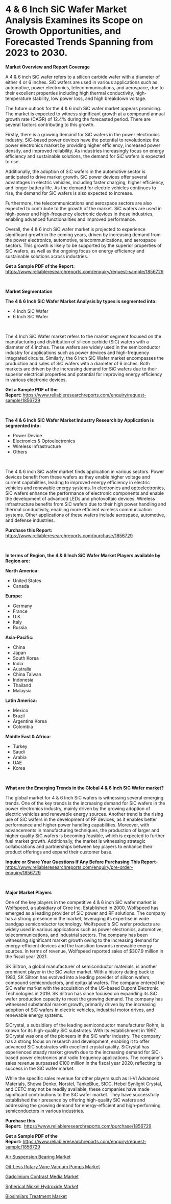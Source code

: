 <p><h1>4 & 6 Inch SiC Wafer Market Analysis Examines its Scope on Growth Opportunities, and Forecasted Trends Spanning from 2023 to 2030.</h1></p><p><strong>Market Overview and Report Coverage</strong></p>
<p><p>A 4 & 6 inch SiC wafer refers to a silicon carbide wafer with a diameter of either 4 or 6 inches. SiC wafers are used in various applications such as automotive, power electronics, telecommunications, and aerospace, due to their excellent properties including high thermal conductivity, high-temperature stability, low power loss, and high breakdown voltage.</p><p>The future outlook for the 4 & 6 inch SiC wafer market appears promising. The market is expected to witness significant growth at a compound annual growth rate (CAGR) of 12.4% during the forecasted period. There are several factors contributing to this growth.</p><p>Firstly, there is a growing demand for SiC wafers in the power electronics industry. SiC-based power devices have the potential to revolutionize the power electronics market by providing higher efficiency, increased power density, and improved reliability. As industries increasingly focus on energy efficiency and sustainable solutions, the demand for SiC wafers is expected to rise.</p><p>Additionally, the adoption of SiC wafers in the automotive sector is anticipated to drive market growth. SiC power devices offer several advantages in electric vehicles, including faster charging, higher efficiency, and longer battery life. As the demand for electric vehicles continues to rise, the demand for SiC wafers is also expected to increase.</p><p>Furthermore, the telecommunications and aerospace sectors are also expected to contribute to the growth of the market. SiC wafers are used in high-power and high-frequency electronic devices in these industries, enabling advanced functionalities and improved performance.</p><p>Overall, the 4 & 6 inch SiC wafer market is projected to experience significant growth in the coming years, driven by increasing demand from the power electronics, automotive, telecommunications, and aerospace sectors. This growth is likely to be supported by the superior properties of SiC wafers, as well as the ongoing focus on energy efficiency and sustainable solutions across industries.</p></p>
<p><strong>Get a Sample PDF of the Report:</strong> <a href="https://www.reliableresearchreports.com/enquiry/request-sample/1856729">https://www.reliableresearchreports.com/enquiry/request-sample/1856729</a></p>
<p>&nbsp;</p>
<p><strong>Market Segmentation</strong></p>
<p><strong>The 4 & 6 Inch SiC Wafer Market Analysis by types is segmented into:</strong></p>
<p><ul><li>4 Inch SiC Wafer</li><li>6 Inch SiC Wafer</li></ul></p>
<p>&nbsp;</p>
<p><p>The 4 Inch SiC Wafer market refers to the market segment focused on the manufacturing and distribution of silicon carbide (SiC) wafers with a diameter of 4 inches. These wafers are widely used in the semiconductor industry for applications such as power devices and high-frequency integrated circuits. Similarly, the 6 Inch SiC Wafer market encompasses the production and sales of SiC wafers with a diameter of 6 inches. Both markets are driven by the increasing demand for SiC wafers due to their superior electrical properties and potential for improving energy efficiency in various electronic devices.</p></p>
<p><strong>Get a Sample PDF of the Report:</strong>&nbsp;<a href="https://www.reliableresearchreports.com/enquiry/request-sample/1856729">https://www.reliableresearchreports.com/enquiry/request-sample/1856729</a></p>
<p>&nbsp;</p>
<p><strong>The 4 & 6 Inch SiC Wafer Market Industry Research by Application is segmented into:</strong></p>
<p><ul><li>Power Device</li><li>Electronics & Optoelectronics</li><li>Wireless Infrastructure</li><li>Others</li></ul></p>
<p>&nbsp;</p>
<p><p>The 4 & 6 inch SiC wafer market finds application in various sectors. Power devices benefit from these wafers as they enable higher voltage and current capabilities, leading to improved energy efficiency in electric vehicles and renewable energy systems. In electronics and optoelectronics, SiC wafers enhance the performance of electronic components and enable the development of advanced LEDs and photovoltaic devices. Wireless infrastructure benefits from SiC wafers due to their high power handling and thermal conductivity, enabling more efficient wireless communication systems. Other applications of these wafers include aerospace, automotive, and defense industries.</p></p>
<p><strong>Purchase this Report:</strong>&nbsp; <a href="https://www.reliableresearchreports.com/purchase/1856729">https://www.reliableresearchreports.com/purchase/1856729</a></p>
<p>&nbsp;</p>
<p><strong>In terms of Region, the 4 & 6 Inch SiC Wafer Market Players available by Region are:</strong></p>
<p>
    <p> <strong> North America: </strong>
        <ul>
            <li>United States</li>
            <li>Canada</li>
        </ul>
        </p> 
    <p> <strong> Europe: </strong>
        <ul>
            <li>Germany</li>
            <li>France</li>
            <li>U.K.</li>
            <li>Italy</li>
            <li>Russia</li>
        </ul>
        </p> 
    <p> <strong> Asia-Pacific: </strong>
        <ul>
            <li>China</li>
            <li>Japan</li>
            <li>South Korea</li>
            <li>India</li>
            <li>Australia</li>
            <li>China Taiwan</li>
            <li>Indonesia</li>
            <li>Thailand</li>
            <li>Malaysia</li>
        </ul>
        </p> 
    <p> <strong> Latin America: </strong>
        <ul>
            <li>Mexico</li>
            <li>Brazil</li>
            <li>Argentina Korea</li>
            <li>Colombia</li>
        </ul>
        </p> 
    <p> <strong> Middle East & Africa: </strong>
        <ul>
            <li>Turkey</li>
            <li>Saudi</li>
            <li>Arabia</li>
            <li>UAE</li>
            <li>Korea</li>
        </ul>
    </p>
    </p>
<p>&nbsp;</p>
<p><strong>What are the Emerging Trends in the Global 4 & 6 Inch SiC Wafer market?</strong></p>
<p><p>The global market for 4 & 6 Inch SiC wafers is witnessing several emerging trends. One of the key trends is the increasing demand for SiC wafers in the power electronics industry, mainly driven by the growing adoption of electric vehicles and renewable energy sources. Another trend is the rising use of SiC wafers in the development of RF devices, as it enables better performance and higher power handling capabilities. Moreover, with advancements in manufacturing techniques, the production of larger and higher quality SiC wafers is becoming feasible, which is expected to further fuel market growth. Additionally, the market is witnessing strategic collaborations and partnerships between key players to enhance their product offerings and expand their customer base.</p></p>
<p><strong>Inquire or Share Your Questions If Any Before Purchasing This Report</strong>- <a href="https://www.reliableresearchreports.com/enquiry/pre-order-enquiry/1856729">https://www.reliableresearchreports.com/enquiry/pre-order-enquiry/1856729</a></p>
<p>&nbsp;</p>
<p><strong>Major Market Players</strong></p>
<p><p>One of the key players in the competitive 4 & 6 inch SiC wafer market is Wolfspeed, a subsidiary of Cree Inc. Established in 2000, Wolfspeed has emerged as a leading provider of SiC power and RF solutions. The company has a strong presence in the market, leveraging its expertise in wide bandgap semiconductor technology. Wolfspeed's SiC wafer products are widely used in various applications such as power electronics, automotive, telecommunications, and industrial sectors. The company has been witnessing significant market growth owing to the increasing demand for energy-efficient devices and the transition towards renewable energy sources. In terms of revenue, Wolfspeed reported sales of $307.9 million in the fiscal year 2021.</p><p>SK Siltron, a global manufacturer of semiconductor materials, is another prominent player in the SiC wafer market. With a history dating back to 1983, SK Siltron has evolved into a leading provider of silicon wafers, compound semiconductors, and epitaxial wafers. The company entered the SiC wafer market with the acquisition of the US-based Dupont Electronic Technologies in 2019. SK Siltron has since focused on expanding its SiC wafer production capacity to meet the growing demand. The company has witnessed substantial market growth, primarily driven by the increasing adoption of SiC wafers in electric vehicles, industrial motor drives, and renewable energy systems.</p><p>SiCrystal, a subsidiary of the leading semiconductor manufacturer Rohm, is known for its high-quality SiC substrates. With its establishment in 1997, SiCrystal was one of the pioneers in the SiC wafer industry. The company has a strong focus on research and development, enabling it to offer advanced SiC substrates with excellent crystal quality. SiCrystal has experienced steady market growth due to the increasing demand for SiC-based power electronics and radio frequency applications. The company's sales revenue surpassed €100 million in the fiscal year 2020, reflecting its success in the SiC wafer market.</p><p>While the specific sales revenue for other players such as II-VI Advanced Materials, Showa Denko, Norstel, TankeBlue, SICC, Hebei Synlight Crystal, and CETC may not be readily available, these companies have made significant contributions to the SiC wafer market. They have successfully established their presence by offering high-quality SiC wafers and addressing the growing demand for energy-efficient and high-performing semiconductors in various industries.</p></p>
<p><strong>Purchase this Report:</strong>&nbsp;&nbsp;<a href="https://www.reliableresearchreports.com/purchase/1856729">https://www.reliableresearchreports.com/purchase/1856729</a></p>
<p></p>
<p><strong>Get a Sample PDF of the Report:</strong>&nbsp;<a href="https://www.reliableresearchreports.com/enquiry/request-sample/1856729">https://www.reliableresearchreports.com/enquiry/request-sample/1856729</a></p>
<p><p><a href="https://github.com/Krish2023na/Market-Research-Report-List-1/blob/main/air-suspension-bearing-market.md">Air Suspension Bearing Market</a></p><p><a href="https://github.com/kuntayevaz/Market-Research-Report-List-1/blob/main/oil-less-rotary-vane-vacuum-pumps-market.md">Oil-Less Rotary Vane Vacuum Pumps Market</a></p><p><a href="https://medium.com/@malliefeest1955/gadolinium-contrast-media-market-insight-market-trends-growth-forecasted-from-2023-to-2030-af75e40b1ffe">Gadolinium Contrast Media Market</a></p><p><a href="https://www.linkedin.com/pulse/spherical-nickel-hydroxide-market-research-report-unlocks-analysis-exmyc/">Spherical Nickel Hydroxide Market</a></p><p><a href="https://medium.com/@lloydgrimes52/biosimilars-treatment-market-size-market-outlook-and-market-forecast-2023-to-2030-a4a6ea0177c4">Biosimilars Treatment Market</a></p></p>